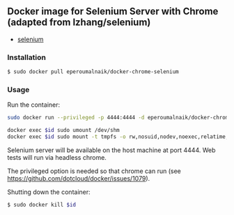 ## Docker image for Selenium Server with Chrome (adapted from lzhang/selenium)

* [selenium](http://docs.seleniumhq.org/)

### Installation

```sh
$ sudo docker pull eperoumalnaik/docker-chrome-selenium
```

### Usage

Run the container:

```sh
sudo docker run --privileged -p 4444:4444 -d eperoumalnaik/docker-chrome-selenium

docker exec $id sudo umount /dev/shm
docker exec $id sudo mount -t tmpfs -o rw,nosuid,nodev,noexec,relatime,size=512M tmpfs /dev/shm
```

Selenium server will be available on the host machine at port 4444. Web tests 
will run via headless chrome.

The privileged option is needed so that chrome can run (see
https://github.com/dotcloud/docker/issues/1079).

Shutting down the container:

```sh
$ sudo docker kill $id
```
